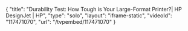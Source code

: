 {
    "title": "Durability Test: How Tough is Your Large-Format Printer?| HP DesignJet | HP",
    "type": "solo",
    "layout": "iframe-static",
    "videoId": "117471070",
    "url": "\/tvpembed\/117471070"
}